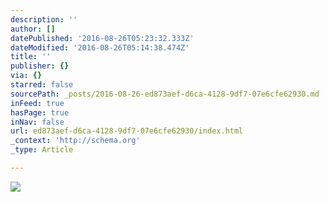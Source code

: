 ```yaml
---
description: ''
author: []
datePublished: '2016-08-26T05:23:32.333Z'
dateModified: '2016-08-26T05:14:38.474Z'
title: ''
publisher: {}
via: {}
starred: false
sourcePath: _posts/2016-08-26-ed873aef-d6ca-4128-9df7-07e6cfe62930.md
inFeed: true
hasPage: true
inNav: false
url: ed873aef-d6ca-4128-9df7-07e6cfe62930/index.html
_context: 'http://schema.org'
_type: Article

---
```

![](https://the-grid-user-content.s3-us-west-2.amazonaws.com/bbc4dea7-4bab-4f07-a14b-499021585f46.png)